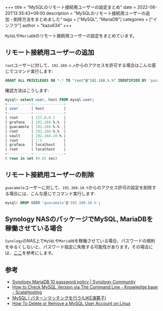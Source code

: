 +++
title = "MySQLのリモート接続用ユーザーの設定まとめ"
date = 2022-08-20T13:35:43+09:00
description = "MySQLのリモート接続用ユーザーの追加・削除方法をまとめました"
tags = ["MySQL", "MariaDB"]
categories = ["インフラ"]
author = "kazu634"
+++

`MySQL`や`MariaDB`のリモート接続用ユーザーの設定をまとめています。

## リモート接続用ユーザーの追加
`root`ユーザーに対して、`192.168.n.n`からのアクセスを許可する場合はこんな感じでコマンド実行します:

```sql
GRANT ALL PRIVILEGES ON *.* TO "root"@"192.168.%.%" IDENTIFIED BY 'password' WITH GRANT OPTIONS;
```

確認方法はこうします:

```sql
mysql> select user, host FROM mysql.user;
+-----------+--------------+
| user      | host         |
+-----------+--------------+
| root      | 127.0.0.1    |
| grafana   | 192.168.%.%  |
| guacamole | 192.168.%.%  |
| root      | 192.168.%.%  |
| vault     | 192.168.10.% |
| root      | ::1          |
| grafana   | localhost    |
| root      | localhost    |
+-----------+--------------+
8 rows in set (0.02 sec)
```

## リモート接続用ユーザーの削除
`guacamole`ユーザーに対して、`192.168.10.%`からのアクセス許可の設定を削除する場合には、こんな感じでコマンド実行します:

```sql
mysql> DROP USER 'guacamole'@'192.168.10.%';
```

## Synology NASのパッケージでMySQL, MariaDBを稼働させている場合
`Synology`のNAS上で`MySQL`や`MariaDB`を稼働させている場合、パスワードの規則をゆるくしないと、パスワード指定に失敗する可能性があります。その場合には、[ここ](https://community.synology.com/enu/forum/1/post/135783)を参考にします。

## 参考
- [Synology MariaDB 10 password policy \| Synology Community](https://community.synology.com/enu/forum/1/post/135783)
- [How to Check MySQL Version via The Command Line \- Knowledge base \- ScalaHosting](https://www.scalahosting.com/kb/how-to-check-mysql-version-via-the-command-line/)
- [MySQL \| パターンマッチングを行う\(LIKE演算子\)](https://www.javadrive.jp/mysql/select/index7.html)
- [How To Delete or Remove a MySQL User Account on Linux](https://phoenixnap.com/kb/remove-delete-mysql-user)

